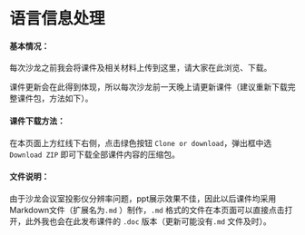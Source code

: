 # 语言信息处理
#### 基本情况：
每次沙龙之前我会将课件及相关材料上传到这里，请大家在此浏览、下载。

课件更新会在此得到体现，所以每次沙龙前一天晚上请更新课件（建议重新下载完整课件包，方法如下）。

#### 课件下载方法：

在本页面上方红线下右侧，点击绿色按钮 `Clone or download`，弹出框中选`Download ZIP` 即可下载全部课件内容的压缩包。

#### 文件说明：

由于沙龙会议室投影仪分辨率问题，ppt展示效果不佳，因此以后课件均采用Markdown文件（扩展名为`.md` ）制作，`.md` 格式的文件在本页面可以直接点击打开，此外我也会在此发布课件的 `.doc` 版本（更新可能没有`.md` 文件及时）。
